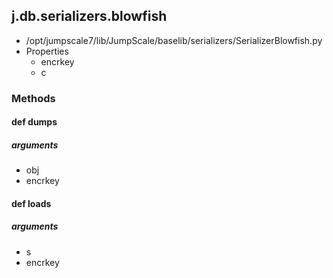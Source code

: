 <!-- toc -->
## j.db.serializers.blowfish

- /opt/jumpscale7/lib/JumpScale/baselib/serializers/SerializerBlowfish.py
- Properties
    - encrkey
    - c

### Methods

#### def dumps 

##### arguments

- obj
- encrkey

#### def loads 

##### arguments

- s
- encrkey

